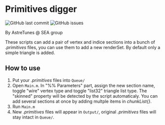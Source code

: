 # Primitives digger

![GitHub last commit](https://img.shields.io/github/last-commit/SEA-group/Primitives-digger)
![GitHub issues](https://img.shields.io/github/issues-raw/SEA-group/Primitives-digger)

By AstreTunes @ SEA group

These scripts can add a pair of vertex and indice sections into a bunch of *.primitives* files, you can use them to add a new renderSet. By default only a simple triangle is added.

## How to use
1. Put your *.primitives* files into `Queue/`
2. Open `Main.m`. In "%% Parameters" part, assign the new section name, toggle "wire" vertex type and toggle "list32" triangle list type. The "skinned" property will be detected by the script automaticaly. You can add several sections at once by adding multple items in *chunkList{}*.
3. Run `Main.m`
4. New *.primitives* files will appear in  `Output/`, original *.primitives* files will stay intact in `Queue/`.
